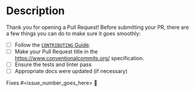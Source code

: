 # Description

Thank you for opening a Pull Request!
Before submitting your PR, there are a few things you can do to make sure it goes smoothly:

- [ ] Follow the [`CONTRIBUTING` Guide](https://github.com/google-agentic-commerce/AP2?tab=contributing-ov-file#how-to-contribute).
- [ ] Make your Pull Request title in the <https://www.conventionalcommits.org/> specification.
- [ ] Ensure the tests and linter pass
- [ ] Appropriate docs were updated (if necessary)

Fixes #<issue_number_goes_here> 🦕

